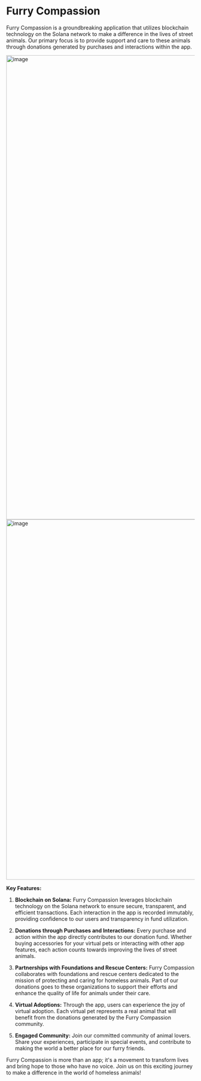 # Furry Compassion

Furry Compassion is a groundbreaking application that utilizes blockchain technology on the Solana network to make a difference in the lives of street animals. Our primary focus is to provide support and care to these animals through donations generated by purchases and interactions within the app.

<img width="1238" alt="image" src="https://github.com/wolfcito/furry-compassion/assets/791301/ae5ff03c-c6df-47d0-bd32-4b8d2a720f5e">
<img width="961" alt="image" src="https://github.com/wolfcito/furry-compassion/assets/791301/c2c5d057-b40d-4af1-a964-03e7d74aedb3">

**Key Features:**

1. **Blockchain on Solana:** Furry Compassion leverages blockchain technology on the Solana network to ensure secure, transparent, and efficient transactions. Each interaction in the app is recorded immutably, providing confidence to our users and transparency in fund utilization.

2. **Donations through Purchases and Interactions:** Every purchase and action within the app directly contributes to our donation fund. Whether buying accessories for your virtual pets or interacting with other app features, each action counts towards improving the lives of street animals.

3. **Partnerships with Foundations and Rescue Centers:** Furry Compassion collaborates with foundations and rescue centers dedicated to the mission of protecting and caring for homeless animals. Part of our donations goes to these organizations to support their efforts and enhance the quality of life for animals under their care.

4. **Virtual Adoptions:** Through the app, users can experience the joy of virtual adoption. Each virtual pet represents a real animal that will benefit from the donations generated by the Furry Compassion community.

5. **Engaged Community:** Join our committed community of animal lovers. Share your experiences, participate in special events, and contribute to making the world a better place for our furry friends.

Furry Compassion is more than an app; it's a movement to transform lives and bring hope to those who have no voice. Join us on this exciting journey to make a difference in the world of homeless animals!


